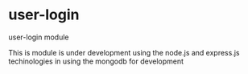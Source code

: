 user-login
==========

user-login module

This is module is under development using the node.js and express.js techinologies in using the mongodb for development